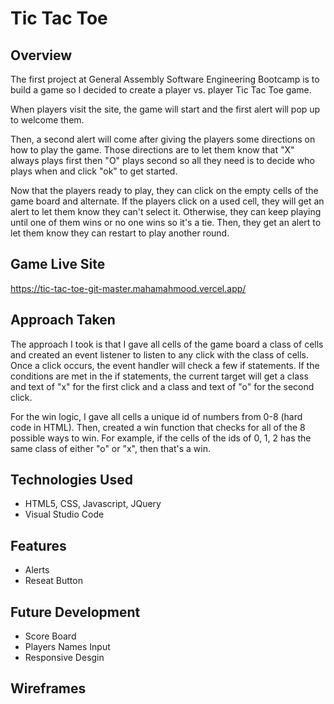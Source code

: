 # Tic Tac Toe

## Overview

The first project at General Assembly Software Engineering Bootcamp is to build a game so I decided to create a player vs. player Tic Tac Toe game. 

When players visit the site, the game will start and the first alert will pop up to welcome them. 

Then, a second alert will come after giving the players some directions on how to play the game. Those directions are to let them know that "X" always plays first then "O" plays second so all they need is to decide who plays when and click "ok" to get started.

Now that the players ready to play, they can click on the empty cells of the game board and alternate. If the players click on a used cell, they will get an alert to let them know they can't select it. Otherwise, they can keep playing until one of them wins or no one wins so it's a tie. Then, they get an alert to let them know they can restart to play another round.

## Game Live Site
https://tic-tac-toe-git-master.mahamahmood.vercel.app/

## Approach Taken
The approach I took is that I gave all cells of the game board a class of cells and created an event listener to listen to any click with the class of cells. Once a click occurs, the event handler will check a few if statements. If the conditions are met in the if statements, the current target will get a class and text of "x" for the first click and a class and text of "o" for the second click.

For the win logic, I gave all cells a unique id of numbers from 0-8 (hard code in HTML). Then, created a win function that checks for all of the 8 possible ways to win. For example, if the cells of the ids of 0, 1, 2 has the same class of either "o" or "x", then that's a win.


## Technologies Used

- HTML5, CSS, Javascript, JQuery
- Visual Studio Code

## Features

- Alerts
- Reseat Button

## Future Development

- Score Board
- Players Names Input
- Responsive Desgin

## Wireframes 
